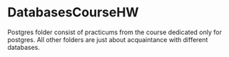 # DatabasesCourseHW

Postgres folder consist of practicums from the course dedicated only for postgres.
All other folders are just about acquaintance with different databases.